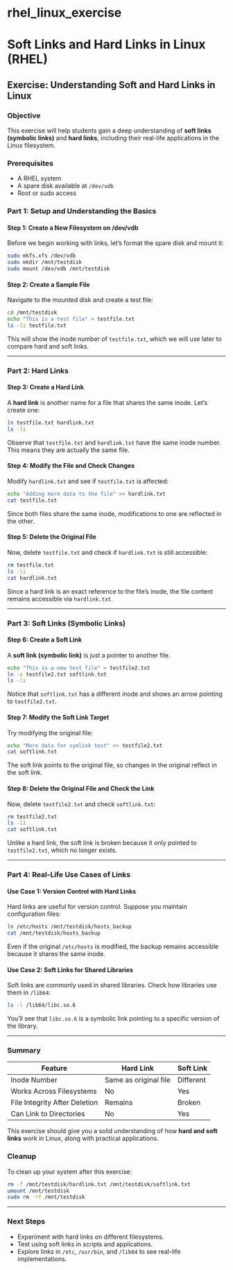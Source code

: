 # rhel_linux_exercise

# Soft Links and Hard Links in Linux (RHEL)

## Exercise: Understanding Soft and Hard Links in Linux

### **Objective**
This exercise will help students gain a deep understanding of **soft links (symbolic links)** and **hard links**, including their real-life applications in the Linux filesystem.

### **Prerequisites**
- A RHEL system
- A spare disk available at `/dev/vdb`
- Root or sudo access

### **Part 1: Setup and Understanding the Basics**
#### **Step 1: Create a New Filesystem on /dev/vdb**
Before we begin working with links, let’s format the spare disk and mount it:

```bash
sudo mkfs.xfs /dev/vdb
sudo mkdir /mnt/testdisk
sudo mount /dev/vdb /mnt/testdisk
```

#### **Step 2: Create a Sample File**
Navigate to the mounted disk and create a test file:

```bash
cd /mnt/testdisk
echo "This is a test file" > testfile.txt
ls -li testfile.txt
```

This will show the inode number of `testfile.txt`, which we will use later to compare hard and soft links.

---

### **Part 2: Hard Links**
#### **Step 3: Create a Hard Link**
A **hard link** is another name for a file that shares the same inode. Let’s create one:

```bash
ln testfile.txt hardlink.txt
ls -li
```

Observe that `testfile.txt` and `hardlink.txt` have the same inode number. This means they are actually the same file.

#### **Step 4: Modify the File and Check Changes**
Modify `hardlink.txt` and see if `testfile.txt` is affected:

```bash
echo "Adding more data to the file" >> hardlink.txt
cat testfile.txt
```

Since both files share the same inode, modifications to one are reflected in the other.

#### **Step 5: Delete the Original File**
Now, delete `testfile.txt` and check if `hardlink.txt` is still accessible:

```bash
rm testfile.txt
ls -li
cat hardlink.txt
```

Since a hard link is an exact reference to the file’s inode, the file content remains accessible via `hardlink.txt`.

---

### **Part 3: Soft Links (Symbolic Links)**
#### **Step 6: Create a Soft Link**
A **soft link (symbolic link)** is just a pointer to another file.

```bash
echo "This is a new test file" > testfile2.txt
ln -s testfile2.txt softlink.txt
ls -li
```

Notice that `softlink.txt` has a different inode and shows an arrow pointing to `testfile2.txt`.

#### **Step 7: Modify the Soft Link Target**
Try modifying the original file:

```bash
echo "More data for symlink test" >> testfile2.txt
cat softlink.txt
```

The soft link points to the original file, so changes in the original reflect in the soft link.

#### **Step 8: Delete the Original File and Check the Link**
Now, delete `testfile2.txt` and check `softlink.txt`:

```bash
rm testfile2.txt
ls -li
cat softlink.txt
```

Unlike a hard link, the soft link is broken because it only pointed to `testfile2.txt`, which no longer exists.

---

### **Part 4: Real-Life Use Cases of Links**
#### **Use Case 1: Version Control with Hard Links**
Hard links are useful for version control. Suppose you maintain configuration files:

```bash
ln /etc/hosts /mnt/testdisk/hosts_backup
cat /mnt/testdisk/hosts_backup
```

Even if the original `/etc/hosts` is modified, the backup remains accessible because it shares the same inode.

#### **Use Case 2: Soft Links for Shared Libraries**
Soft links are commonly used in shared libraries. Check how libraries use them in `/lib64`:

```bash
ls -l /lib64/libc.so.6
```

You’ll see that `libc.so.6` is a symbolic link pointing to a specific version of the library.

---

### **Summary**
| Feature         | Hard Link | Soft Link |
|---------------|----------|----------|
| Inode Number | Same as original file | Different |
| Works Across Filesystems | No | Yes |
| File Integrity After Deletion | Remains | Broken |
| Can Link to Directories | No | Yes |

This exercise should give you a solid understanding of how **hard and soft links** work in Linux, along with practical applications.

### **Cleanup**
To clean up your system after this exercise:

```bash
rm -f /mnt/testdisk/hardlink.txt /mnt/testdisk/softlink.txt
umount /mnt/testdisk
sudo rm -rf /mnt/testdisk
```

---

### **Next Steps**
- Experiment with hard links on different filesystems.
- Test using soft links in scripts and applications.
- Explore links in `/etc`, `/usr/bin`, and `/lib64` to see real-life implementations.